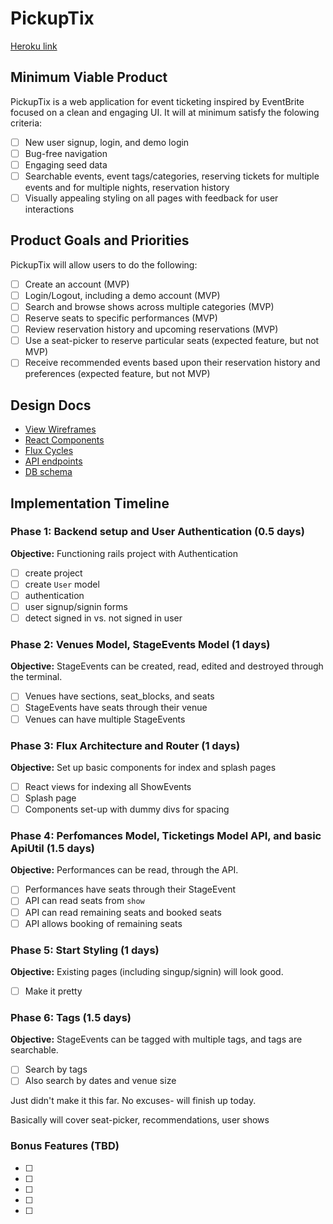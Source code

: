 # PickupTix

[Heroku link][heroku]

[heroku]: http://www.herokuapp.com

## Minimum Viable Product

PickupTix is a web application for event ticketing inspired by EventBrite
focused on a clean and engaging UI. It will at minimum satisfy the folowing criteria:

- [ ] New user signup, login, and demo login
- [ ] Bug-free navigation
- [ ] Engaging seed data
- [ ] Searchable events, event tags/categories, reserving tickets for multiple events and for multiple nights, reservation history
- [ ] Visually appealing styling on all pages with feedback for user interactions

## Product Goals and Priorities

PickupTix will allow users to do the following:

- [ ] Create an account (MVP)
- [ ] Login/Logout, including a demo account (MVP)
- [ ] Search and browse shows across multiple categories (MVP)
- [ ] Reserve seats to specific performances (MVP)
- [ ] Review reservation history and upcoming reservations (MVP)
- [ ] Use a seat-picker to reserve particular seats (expected feature, but not MVP)
- [ ] Receive recommended events based upon their reservation history and preferences (expected feature, but not MVP)

## Design Docs
* [View Wireframes][views]
* [React Components][components]
* [Flux Cycles][flux-cycles]
* [API endpoints][api-endpoints]
* [DB schema][schema]

[views]: ./docs/views.md
[components]: ./docs/components.md
[flux-cycles]: ./docs/flux-cycles.md
[api-endpoints]: ./docs/api-endpoints.md
[schema]: ./docs/schema.md

## Implementation Timeline

### Phase 1: Backend setup and User Authentication (0.5 days)

**Objective:** Functioning rails project with Authentication

- [ ] create project
- [ ] create `User` model
- [ ] authentication
- [ ] user signup/signin forms
- [ ] detect signed in vs. not signed in user

### Phase 2: Venues Model, StageEvents Model (1 days)

**Objective:** StageEvents can be created, read, edited and destroyed through
the terminal.

- [ ] Venues have sections, seat_blocks, and seats
- [ ] StageEvents have seats through their venue
- [ ] Venues can have multiple StageEvents

### Phase 3: Flux Architecture and Router (1 days)

**Objective:** Set up basic components for index and splash pages

- [ ] React views for indexing all ShowEvents
- [ ] Splash page
- [ ] Components set-up with dummy divs for spacing

### Phase 4: Perfomances Model, Ticketings Model API, and basic ApiUtil (1.5 days)

**Objective:** Performances can be read, through the API.

- [ ] Performances have seats through their StageEvent
- [ ] API can read seats from `show`
- [ ] API can read remaining seats and booked seats
- [ ] API allows booking of remaining seats

### Phase 5: Start Styling (1 days)

**Objective:** Existing pages (including singup/signin) will look good.

- [ ] Make it pretty

### Phase 6: Tags (1.5 days)

**Objective:** StageEvents can be tagged with multiple tags, and tags are searchable.

- [ ] Search by tags
- [ ] Also search by dates and venue size

Just didn't make it this far. No excuses- will finish up today.

Basically will cover seat-picker, recommendations, user shows

### Bonus Features (TBD)
- [ ]
- [ ]
- [ ]
- [ ]
- [ ]

